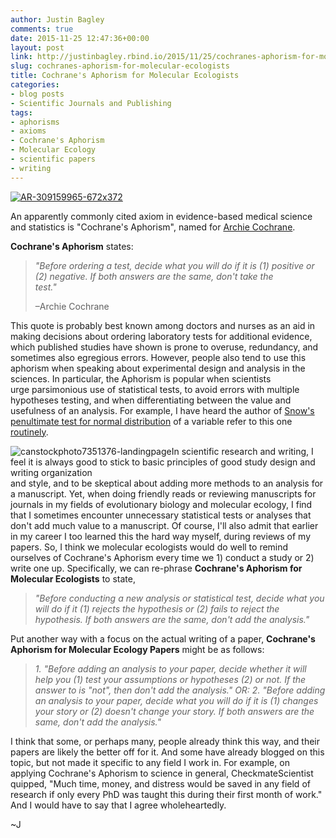 ```yaml
---
author: Justin Bagley
comments: true
date: 2015-11-25 12:47:36+00:00
layout: post
link: http://justinbagley.rbind.io/2015/11/25/cochranes-aphorism-for-molecular-ecologists/
slug: cochranes-aphorism-for-molecular-ecologists
title: Cochrane's Aphorism for Molecular Ecologists
categories:
- blog posts
- Scientific Journals and Publishing
tags:
- aphorisms
- axioms
- Cochrane's Aphorism
- Molecular Ecology
- scientific papers
- writing
---
```


[![AR-309159965-672x372](/images/AR-309159965-672x372-300x166.jpg)](/images/AR-309159965-672x372.jpg)

An apparently commonly cited axiom in evidence-based medical science and statistics is "Cochrane's Aphorism", named for [Archie Cochrane](https://www.ncbi.nlm.nih.gov/pmc/articles/PMC3867052/). 

**Cochrane's Aphorism** states:

>_"Before ordering a test, decide what you will do if it is (1) positive or (2) negative. If both answers are the same, don't take the   
test."_
> 
> –Archie Cochrane

This quote is probably best known among doctors and nurses as an aid in making decisions about ordering laboratory tests for additional evidence, which published studies have shown is prone to overuse, redundancy, and sometimes also egregious errors. However, people also tend to use this aphorism when speaking about experimental design and analysis in the sciences. In particular, the Aphorism is popular when scientists urge parsimonious use of statistical tests, to avoid errors with multiple hypotheses testing, and when differentiating between the value and usefulness of an analysis. For example, I have heard the author of [Snow's penultimate test for normal distribution](http://www.inside-r.org/packages/cran/teachingdemos/docs/snowspenultimatenormalitytest) of a variable refer to this one [routinely](http://rgm3.lab.nig.ac.jp/RGM/R_rdfile?f=TeachingDemos/man/normtest.Rd&d=R_CC). 

![canstockphoto7351376-landingpage](/images/canstockphoto7351376-landingpage.jpg)In scientific research and writing, I feel it is always good to stick to basic principles of good study design and writing organization   
and style, and to be skeptical about adding more methods to an analysis for a manuscript. Yet, when doing friendly reads or reviewing manuscripts for journals in my fields of evolutionary biology and molecular ecology, I find that I sometimes encounter unnecessary statistical tests or analyses that don't add much value to a manuscript. Of course, I'll also admit that earlier in my career I too learned this the hard way myself, during reviews of my papers. So, I think we molecular ecologists would do well to remind ourselves of Cochrane's Aphorism every time we 1) conduct a study or 2) write one up. Specifically, we can re-phrase **Cochrane's Aphorism for Molecular Ecologists** to state,

>_"Before conducting a new analysis or statistical test, decide what you will do if it (1) rejects the hypothesis or (2) fails to reject the hypothesis. If both answers are the same, don't add the analysis."_
>

Put another way with a focus on the actual writing of a paper, **Cochrane's Aphorism for Molecular Ecology Papers** might be as follows: 

>_1. "Before adding an analysis to your paper, decide whether it will help you (1) test your assumptions or hypotheses (2) or not. If the answer to is "not", then don't add the analysis." OR:
>2. "Before adding an analysis to your paper, decide what you will do if it is (1) changes your story or (2) doesn't change your story. If both answers are the same, don't add the analysis."_
>

I think that some, or perhaps many, people already think this way, and their papers are likely the better off for it. And some have already blogged on this topic, but not made it specific to any field I work in. For example, on applying Cochrane's Aphorism to science in general, CheckmateScientist quipped, "Much time, money, and distress would be saved in any field of research if only every PhD was taught this during their first month of work." And I would have to say that I agree wholeheartedly.

~J
